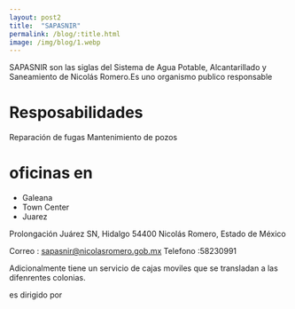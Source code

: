 ```yaml
---
layout: post2
title:  "SAPASNIR"
permalink: /blog/:title.html
image: /img/blog/1.webp
---
```


SAPASNIR son las siglas del Sistema de Agua Potable, Alcantarillado y Saneamiento de Nicolás Romero.Es uno organismo publico responsable 

# Resposabilidades

Reparación de fugas
Mantenimiento de pozos

# oficinas en 

* Galeana
* Town Center
* Juarez

Prolongación Juárez SN, Hidalgo
54400 Nicolás Romero, Estado de México

Correo : sapasnir@nicolasromero.gob.mx
Telefono :58230991


Adicionalmente tiene un servicio de cajas moviles que se transladan a las difenrentes colonias.


es dirigido por